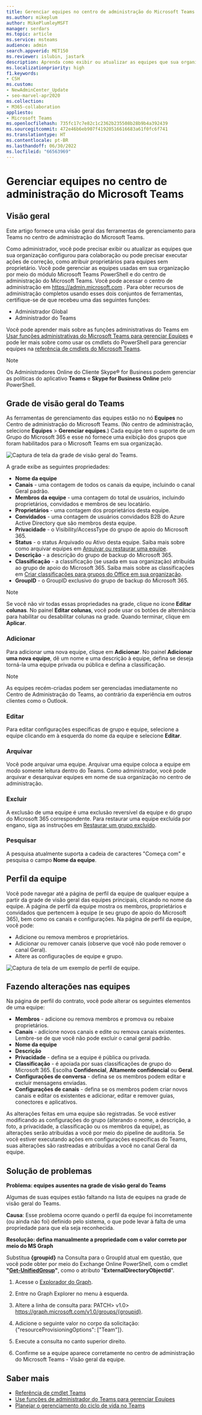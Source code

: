 ```yaml
---
title: Gerenciar equipes no centro de administração do Microsoft Teams
ms.author: mikeplum
author: MikePlumleyMSFT
manager: serdars
ms.topic: article
ms.service: msteams
audience: admin
search.appverid: MET150
ms.reviewer: islubin, jastark
description: Aprenda como exibir ou atualizar as equipes que sua organização configurou para colaboração no centro de administração do Microsoft Teams.
ms.localizationpriority: high
f1.keywords:
- CSH
ms.custom:
- NewAdminCenter_Update
- seo-marvel-apr2020
ms.collection:
- M365-collaboration
appliesto:
- Microsoft Teams
ms.openlocfilehash: 735fc17c7e82c1c2362b235508b28b9b4a392439
ms.sourcegitcommit: 472e46b6eb907f41920516616683a61f0fc6f741
ms.translationtype: HT
ms.contentlocale: pt-BR
ms.lasthandoff: 06/30/2022
ms.locfileid: "66563969"
---
```

# <a name="manage-teams-in-the-microsoft-teams-admin-center"></a>Gerenciar equipes no centro de administração do Microsoft Teams

## <a name="overview"></a>Visão geral

Este artigo fornece uma visão geral das ferramentas de gerenciamento para Teams no centro de administração do Microsoft Teams.

Como administrador, você pode precisar exibir ou atualizar as equipes que sua organização configurou para colaboração ou pode precisar executar ações de correção, como atribuir proprietários para equipes sem proprietário. Você pode gerenciar as equipes usadas em sua organização por meio do módulo Microsoft Teams PowerShell e do centro de administração do Microsoft Teams. Você pode acessar o centro de administração em <a href="https://go.microsoft.com/fwlink/p/?linkid=2024339" target="_blank"> https://admin.microsoft.com </a>. Para obter recursos de administração completos usando esses dois conjuntos de ferramentas, certifique-se de que recebeu uma das seguintes funções:

- Administrador Global
- Administrador do Teams

Você pode aprender mais sobre as funções administrativas do Teams em [Usar funções administrativas do Microsoft Teams para gerenciar Equipes](using-admin-roles.md) e pode ler mais sobre como usar os cmdlets do PowerShell para gerenciar equipes na [referência de cmdlets do Microsoft Teams](/powershell/teams/).

> [!NOTE]
> Os Administradores Online do Cliente Skype® for Business podem gerenciar as políticas do aplicativo **Teams** e **Skype for Business Online** pelo PowerShell.

## <a name="teams-overview-grid"></a>Grade de visão geral do Teams

As ferramentas de gerenciamento das equipes estão no nó **Equipes** no Centro de administração do Microsoft Teams. (No centro de administração, selecione **Equipes** > **Gerenciar equipes**.) Cada equipe tem o suporte de um Grupo do Microsoft 365 e esse nó fornece uma exibição dos grupos que foram habilitados para o Microsoft Teams em sua organização.

![Captura de tela da grade de visão geral do Teams.](media/manage-teams-in-modern-portal-grid.png)  

A grade exibe as seguintes propriedades:

- **Nome da equipe**
- **Canais** - uma contagem de todos os canais da equipe, incluindo o canal Geral padrão.
- **Membros da equipe** - uma contagem do total de usuários, incluindo proprietários, convidados e membros de seu locatário.
- **Proprietários** - uma contagem dos proprietários desta equipe.
- **Convidados** - uma contagem de usuários convidados B2B do Azure Active Directory que são membros desta equipe.
- **Privacidade** - o Visibility/AccessType do grupo de apoio do Microsoft 365.
- **Status** - o status Arquivado ou Ativo desta equipe. Saiba mais sobre como arquivar equipes em [Arquivar ou restaurar uma equipe](https://support.office.com/article/archive-or-restore-a-team-dc161cfd-b328-440f-974b-5da5bd98b5a7).
- **Descrição** - a descrição do grupo de backup do Microsoft 365.
- **Classificação** - a classificação (se usada em sua organização) atribuída ao grupo de apoio do Microsoft 365. Saiba mais sobre as classificações em [Criar classificações para grupos do Office em sua organização](/office365/enterprise/powershell/manage-office-365-groups-with-powershell#create-classifications-for-office-groups-in-your-organization).
- **GroupID** - o GroupID exclusivo do grupo de backup do Microsoft 365.

> [!NOTE]
> Se você não vir todas essas propriedades na grade, clique no ícone **Editar colunas**. No painel **​​Editar colunas**, você pode usar os botões de alternância para habilitar ou desabilitar colunas na grade. Quando terminar, clique em **Aplicar**.

### <a name="add"></a>Adicionar

Para adicionar uma nova equipe, clique em **Adicionar**. No painel **Adicionar uma nova equipe**, dê um nome e uma descrição à equipe, defina se deseja torná-la uma equipe privada ou pública e defina a classificação.

> [!NOTE]
> As equipes recém-criadas podem ser gerenciadas imediatamente no Centro de Administração do Teams, ao contrário da experiência em outros clientes como o Outlook.

### <a name="edit"></a>Editar

Para editar configurações específicas de grupo e equipe, selecione a equipe clicando em à esquerda do nome da equipe e selecione **Editar**.

### <a name="archive"></a>Arquivar

Você pode arquivar uma equipe. Arquivar uma equipe coloca a equipe em modo somente leitura dentro do Teams. Como administrador, você pode arquivar e desarquivar equipes em nome de sua organização no centro de administração. 

### <a name="delete"></a>Excluir

A exclusão de uma equipe é uma exclusão reversível da equipe e do grupo do Microsoft 365 correspondente. Para restaurar uma equipe excluída por engano, siga as instruções em [Restaurar um grupo excluído](/microsoft-365/admin/create-groups/restore-deleted-group).

### <a name="search"></a>Pesquisar

A pesquisa atualmente suporta a cadeia de caracteres "Começa com" e pesquisa o campo **Nome da equipe**.

## <a name="team-profile"></a>Perfil da equipe

Você pode navegar até a página de perfil da equipe de qualquer equipe a partir da grade de visão geral das equipes principais, clicando no nome da equipe. A página de perfil da equipe mostra os membros, proprietários e convidados que pertencem à equipe (e seu grupo de apoio do Microsoft 365), bem como os canais e configurações. Na página de perfil da equipe, você pode:

- Adicione ou remova membros e proprietários.
- Adicionar ou remover canais (observe que você não pode remover o canal Geral).
- Altere as configurações de equipe e grupo.
 
![Captura de tela de um exemplo de perfil de equipe.](media/manage-teams-in-modern-portal-team-profile-page.png)

## <a name="making-changes-to-teams"></a>Fazendo alterações nas equipes

Na página de perfil do contrato, você pode alterar os seguintes elementos de uma equipe:

- **Membros** - adicione ou remova membros e promova ou rebaixe proprietários.
- **Canais** - adicione novos canais e edite ou remova canais existentes. Lembre-se de que você não pode excluir o canal geral padrão.
- **Nome da equipe**
- **Descrição**
- **Privacidade** - defina se a equipe é pública ou privada.
- **Classificação** - é apoiada por suas classificações de grupo do Microsoft 365. Escolha **Confidencial**, **Altamente confidencial** ou **Geral**.
- **Configurações de conversa** - defina se os membros podem editar e excluir mensagens enviadas.
- **Configurações de canais** - defina se os membros podem criar novos canais e editar os existentes e adicionar, editar e remover guias, conectores e aplicativos.

As alterações feitas em uma equipe são registradas. Se você estiver modificando as configurações do grupo (alterando o nome, a descrição, a foto, a privacidade, a classificação ou os membros da equipe), as alterações serão atribuídas a você por meio do pipeline de auditoria. Se você estiver executando ações em configurações específicas do Teams, suas alterações são rastreadas e atribuídas a você no canal Geral da equipe.

## <a name="troubleshooting"></a>Solução de problemas

**Problema: equipes ausentes na grade de visão geral do Teams**

Algumas de suas equipes estão faltando na lista de equipes na grade de visão geral do Teams.

**Causa**: Esse problema ocorre quando o perfil da equipe foi incorretamente (ou ainda não foi) definido pelo sistema, o que pode levar à falta de uma propriedade para que ela seja reconhecida.

**Resolução: defina manualmente a propriedade com o valor correto por meio do MS Graph**

Substitua **{groupid}** na Consulta para o GroupId atual em questão, que você pode obter por meio do Exchange Online PowerShell, com o cmdlet **"[Get-UnifiedGroup](/powershell/module/exchange/users-and-groups/get-unifiedgroup)"**, como o atributo "**ExternalDirectoryObjectId**".

1. Acesse o [Explorador do Graph](https://developer.microsoft.com/graph/graph-explorer).

2. Entre no Graph Explorer no menu à esquerda.

3. Altere a linha de consulta para: PATCH> v1.0> https://graph.microsoft.com/v1.0/groups/{groupid}.

4. Adicione o seguinte valor no corpo da solicitação: {"resourceProvisioningOptions": ["Team"]}.

5. Execute a consulta no canto superior direito.

6. Confirme se a equipe aparece corretamente no centro de administração do Microsoft Teams - Visão geral da equipe.

## <a name="learn-more"></a>Saber mais

- [Referência de cmdlet Teams](/powershell/teams/)  
- [Use funções de administrador do Teams para gerenciar Equipes](using-admin-roles.md)
- [Planejar o gerenciamento do ciclo de vida no Teams](plan-teams-lifecycle.md)
